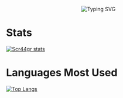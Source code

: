 <p align="center">
<img src="https://readme-typing-svg.herokuapp.com?font=Tiny5&pause=1000&color=C800CA&width=435&lines=Muy+Buenas+Soy+Miguel-dh;Bienvenido+A+Mi+Perfil" alt="Typing SVG" />
</p>



# Stats
[![Scr44gr stats](https://github-readme-stats.vercel.app/api?username=Miguel-dh&count_private=true&theme=tokyonight)](https://github.com/anuraghazra/github-readme-stats)

# Languages Most Used

[![Top Langs](https://github-readme-stats.vercel.app/api/top-langs/?username=Miguel-dh&layout=compact&theme=tokyonight)](https://github.com/anuraghazra/github-readme-stats)